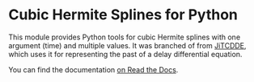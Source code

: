 # Cubic Hermite Splines for Python

This module provides Python tools for cubic Hermite splines with one argument (time) and multiple values.
It was branched of from [JiTCDDE](https://github.com/neurophysik/jitcdde), which uses it for representing the past of a delay differential equation.

You can find the documentation [on Read the Docs](https://chspy.readthedocs.io).
